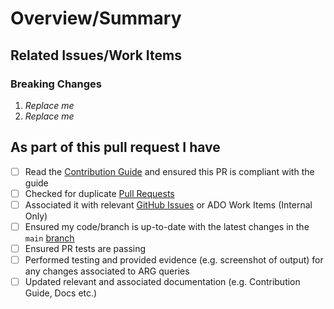 <!-- Thank you for submitting a Pull Request. Please fill out the template below.-->

# Overview/Summary

<!-- Thank you for your contribution! Please add a brief description of what this Pull Request fixes, changes, etc. -->

## Related Issues/Work Items

<!--
- To associate a GitHub Issue, use a [key word](https://docs.github.com/en/issues/tracking-your-work-with-issues/linking-a-pull-request-to-an-issue#linking-a-pull-request-to-an-issue-using-a-keyword) preceded with the GitHub issue number.

Fixes #123
Resolves #123
Closes #789

- To associate an ADO Work Item (internal Microsoft team member), use the key word `AB#` succeeded with the [ADO Work Item ID](https://docs.github.com/en/issues/tracking-your-work-with-issues/linking-a-pull-request-to-an-issue#linking-a-pull-request-to-an-issue-using-a-keyword).

Examples:
Fixes AB#123
-->

### Breaking Changes

1. _Replace me_
2. _Replace me_

## As part of this pull request I have

<!-- Use the checkboxes [x] on the options that are relevant. -->

- [ ] Read the [Contribution Guide](https://azure.github.io/Azure-Proactive-Resiliency-Library-v2/contributing) and ensured this PR is compliant with the guide
- [ ] Checked for duplicate [Pull Requests](https://github.com/Azure/Azure-Proactive-Resiliency-Library-v2/pulls)
- [ ] Associated it with relevant [GitHub Issues](https://github.com/Azure/Azure-Proactive-Resiliency-Library-v2/issues) or ADO Work Items (Internal Only)
- [ ] Ensured my code/branch is up-to-date with the latest changes in the `main` [branch](https://github.com/Azure/Azure-Proactive-Resiliency-Library-v2/tree/main)
- [ ] Ensured PR tests are passing
- [ ] Performed testing and provided evidence (e.g. screenshot of output) for any changes associated to ARG queries
- [ ] Updated relevant and associated documentation (e.g. Contribution Guide, Docs etc.)

